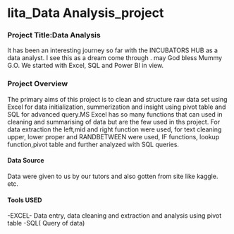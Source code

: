 # lita_Data Analysis_project

### Project Title:Data Analysis
It has been an interesting journey so far with the INCUBATORS HUB as a data analyst. I see this as a dream come through .
may God bless Mummy G.O. We started  with Excel, SQL and Power BI in view.

### Project Overview
The primary aims of this project is to clean and structure raw data set using Excel for data initialization, summerization 
and insight using pivot table and SQL for advanced query.MS Excel has so many functions that can used in cleaning and summarising 
of data but are the few used in ths project. For data extraction the left,mid and right function were used, for text cleaning upper,
lower proper and RANDBETWEEN were used, IF functions, lookup function,pivot table and further analyzed with SQL queries.

#### Data Source
Data were given to us by our tutors and also gotten from site like kaggle. etc.

#### Tools USED
-EXCEL- Data entry, data cleaning and extraction and analysis using pivot table
-SQL( Query of data)
